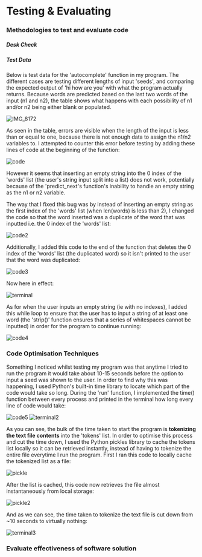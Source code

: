 # Testing & Evaluating
### Methodologies to test and evaluate code
##### Desk Check

##### Test Data
Below is test data for the 'autocomplete' function in my program. The different cases are testing different lengths of input 'seeds', and comparing the expected output of 'hi how are you' with what the program actually returns. Because words are predicted based on the last two words of the input (n1 and n2), the table shows what happens with each possibility of n1 and/or n2 being either blank or populated. 

![IMG_8172](https://github.com/user-attachments/assets/58756784-babd-4e06-a1cf-ad9f8ea0af7e)

As seen in the table, errors are visible when the length of the input is less than or equal to one, because there is not enough data to assign the n1/n2 variables to. I attempted to counter this error before testing by adding these lines of code at the beginning of the function:

![code](https://github.com/user-attachments/assets/2e714d14-912e-4551-8894-e75ad7bd02c0)

However it seems that inserting an empty string into the 0 index of the 'words' list (the user's string input split into a list) does not work, potentially because of the 'predict_next's function's inability to handle an empty string as the n1 or n2 variable.

The way that I fixed this bug was by instead of inserting an empty string as the first index of the 'words' list (when len(words) is less than 2), I changed the code so that the word inserted was a duplicate of the word that was inputted i.e. the 0 index of the 'words' list:

![code2](https://github.com/user-attachments/assets/1e0f7ab3-f2a9-4925-8534-1a4fb3bd0ce3)

Additionally, I added this code to the end of the function that deletes the 0 index of the 'words' list (the duplicated word) so it isn't printed to the user that the word was duplicated:

![code3](https://github.com/user-attachments/assets/78fbbd45-3b4d-444f-9103-c88eb0994534)

Now here in effect:

![terminal](https://github.com/user-attachments/assets/04ed7f7b-b544-460e-82c9-af2705555139)

As for when the user inputs an empty string (ie with no indexes), I added this while loop to ensure that the user has to input a string of at least one word (the 'strip()' function ensures that a series of whitespaces cannot be inputted) in order for the program to continue running:

![code4](https://github.com/user-attachments/assets/254f1d7a-71c0-44be-8304-a55ff083d872)

### Code Optimisation Techniques
Something I noticed whilst testing my program was that anytime I tried to run the program it would take about 10-15 seconds before the option to input a seed was shown to the user. In order to find why this was happening, I used Python's built-in time library to locate which part of the code would take so long. During the 'run' function, I implemented the time() function between every process and printed in the terminal how long every line of code would take:

![code5](https://github.com/user-attachments/assets/93ad100a-03da-4fda-900a-5e62f8f2b04f)
![terminal2](https://github.com/user-attachments/assets/7a55e13c-7871-4f95-a8b7-bb75b723b25d)

As you can see, the bulk of the time taken to start the program is **tokenizing the text file contents** into the 'tokens' list. In order to optimise this process and cut the time down, I used the Python pickles library to cache the tokens list locally so it can be retrieved instantly, instead of having to tokenize the entire file everytime I run the program.
First I ran this code to locally cache the tokenized list as a file:

![pickle](https://github.com/user-attachments/assets/23cc28df-975e-4659-aab1-99c5ccfcc6cd)

After the list is cached, this code now retrieves the file almost instantaneously from local storage:

![pickle2](https://github.com/user-attachments/assets/82fb5588-d181-4d0b-b923-c74e3524e4a7)

And as we can see, the time taken to tokenize the text file is cut down from ~10 seconds to virtually nothing: 

![terminal3](https://github.com/user-attachments/assets/ac2843ab-4aef-4dd6-8836-322338bb05c4)


### Evaluate effectiveness of software solution
